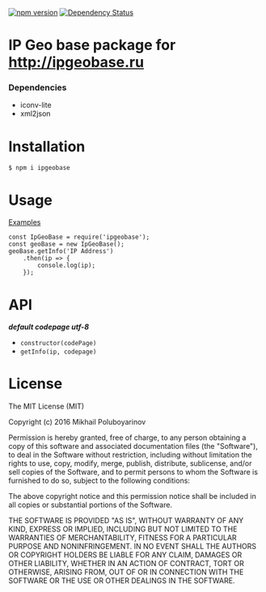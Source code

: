[![npm version](https://badge.fury.io/js/ipgeobase.svg)](https://badge.fury.io/js/ipgeobase)
[![Dependency Status](https://david-dm.org/mike1pol/ipgeobase.svg)](https://david-dm.org/mike1pol/ipgeobase)
# IP Geo base package for http://ipgeobase.ru

### Dependencies
* iconv-lite
* xml2json

# Installation
`$ npm i ipgeobase`

# Usage
[Examples](https://github.com/mike1pol/ipgeobase/example/index.js)
```
const IpGeoBase = require('ipgeobase');
const geoBase = new IpGeoBase();
geoBase.getInfo('IP Address')
    .then(ip => {
        console.log(ip);
    });
```

# API
***default codepage utf-8***
* `constructor(codePage)`
* `getInfo(ip, codepage)`


# License

The MIT License (MIT)

Copyright (c) 2016 Mikhail Poluboyarinov

Permission is hereby granted, free of charge, to any person obtaining a copy
of this software and associated documentation files (the "Software"), to deal
in the Software without restriction, including without limitation the rights
to use, copy, modify, merge, publish, distribute, sublicense, and/or sell
copies of the Software, and to permit persons to whom the Software is
furnished to do so, subject to the following conditions:

The above copyright notice and this permission notice shall be included in all
copies or substantial portions of the Software.

THE SOFTWARE IS PROVIDED "AS IS", WITHOUT WARRANTY OF ANY KIND, EXPRESS OR
IMPLIED, INCLUDING BUT NOT LIMITED TO THE WARRANTIES OF MERCHANTABILITY,
FITNESS FOR A PARTICULAR PURPOSE AND NONINFRINGEMENT. IN NO EVENT SHALL THE
AUTHORS OR COPYRIGHT HOLDERS BE LIABLE FOR ANY CLAIM, DAMAGES OR OTHER
LIABILITY, WHETHER IN AN ACTION OF CONTRACT, TORT OR OTHERWISE, ARISING FROM,
OUT OF OR IN CONNECTION WITH THE SOFTWARE OR THE USE OR OTHER DEALINGS IN THE
SOFTWARE.
